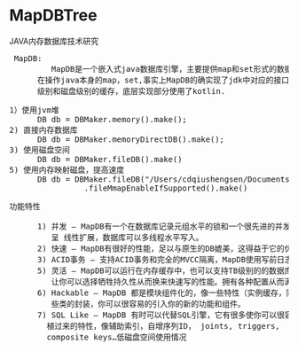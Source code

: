 # MapDBTree
JAVA内存数据库技术研究

<pre>
 MapDB:
         MapDB是一个嵌入式java数据库引擎，主要提供map和set形式的数据存储，使用起来就像是
      在操作java本身的map，set,事实上MapDB的确实现了jdk中对应的接口，MapDB可以提供内存
      级别和磁盘级别的缓存，底层实现部分使用了kotlin.
</pre>

<pre>
1）使用jvm堆
      DB db = DBMaker.memory().make();
2) 直接内存数据库
      DB db = DBMaker.memoryDirectDB().make();
3) 使用磁盘空间
      DB db = DBMaker.fileDB().make()
5) 使用内存映射磁盘，提高速度
      DB db = DBMaker.fileDB("/Users/cdqiushengsen/Documents/helloTreeMapDb")
                .fileMmapEnableIfSupported().make()
</pre>

<pre>
功能特性

      1) 并发 – MapDB有一个在数据库记录元组水平的锁和一个很先进的并发控制引擎，它的性能
         呈 线性扩展，数据库可以多线程水平写入。
      2) 快速 – MapDB有很好的性能，足以与原生的DB媲美，这得益于它的优化和重写。
      3) ACID事务 – 支持ACID事务和完全的MVCC隔离，MapDB使用写前日志。
      5) 灵活 – MapDB可以运行在内存缓存中，也可以支持TB级别的的数据库。它有很多选项用来
         让你可以选择牺牲持久性从而换来快速写的性能。拥有各种配置从而满足你的需求。
      6) Hackable – MapDB 都是模块组件化的，像一些特性（实例缓存，同步写，压缩）只是一
         些类的封装，你可以很容易的引入你的新的功能和组件。
      7) SQL Like – MapDB 有时可以代替SQL引擎，它有很多使你可以很容易地从关系数据库移
        植过来的特性，像辅助索引，自增序列ID， joints, triggers, 
        composite keys…低磁盘空间使用情况
</pre>